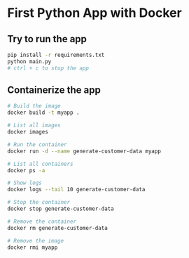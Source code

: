 # First Python App with Docker

## Try to run the app
```bash
pip install -r requirements.txt
python main.py
# ctrl + c to stop the app
```


## Containerize the app
```bash
# Build the image
docker build -t myapp .

# List all images
docker images

# Run the container
docker run -d --name generate-customer-data myapp

# List all containers
docker ps -a

# Show logs
docker logs --tail 10 generate-customer-data

# Stop the container
docker stop generate-customer-data

# Remove the container
docker rm generate-customer-data

# Remove the image
docker rmi myapp
```

